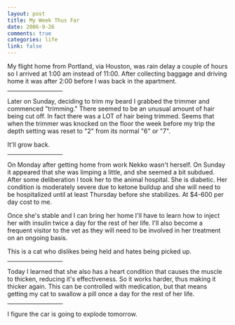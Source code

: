 ```yaml
--- 
layout: post
title: My Week Thus Far
date: 2006-9-26
comments: true
categories: life
link: false
---
```

My flight home from Portland, via Houston, was rain delay a couple of hours so I arrived at 1:00 am instead of 11:00. After collecting baggage and driving home it was after 2:00 before I was back in the apartment.

<hr width="25%">

Later on Sunday, deciding to trim my beard I grabbed the trimmer and commenced "trimming." There seemed to be an unusual amount of hair being cut off. In fact there was a LOT of hair being trimmed. Seems that when the trimmer was knocked on the floor the week before my trip the depth setting was reset to "2" from its normal "6" or "7".

It'll grow back.

<hr width="25%">

On Monday after getting home from work Nekko wasn't herself. On Sunday it appeared that she was limping a little, and she seemed a bit subdued. After some deliberation I took her to the animal hospital. She is diabetic. Her condition is moderately severe due to ketone buildup and she will need to be hospitalized until at least Thursday before she stabilizes. At $4-600 per day cost to me.

Once she's stable and I can bring her home I'll have to learn how to inject her with insulin twice a day for the rest of her life. I'll also become a frequent visitor to the vet as they will need to be involved in her treatment on an ongoing basis.

This is a cat who dislikes being held and hates being picked up.

<hr width="25%">

Today I learned that she also has a heart condition that causes the muscle to thicken, reducing it's effectiveness. So it works harder, thus making it thicker again. This can be controlled with medication, but that means getting my cat to swallow a pill once a day for the rest of her life.

<hr width="25%">

I figure the car is going to explode tomorrow.
